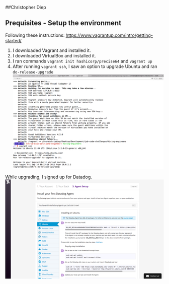 ##Christopher Diep

## Prequisites - Setup the environment

Following these instructions: https://www.vagrantup.com/intro/getting-started/
1. I downloaded Vagrant and installed it.
2. I downloaded VirtualBox and installed it.
3. I ran commands `vagrant init hashicorp/precise64` and `vagrant up`
4. After running `vagrant ssh`, I saw an option to upgrade Ubuntu and ran `do-release-upgrade`
![Ubuntu upgrade](img/0-ubuntu-upgrade.png)

While upgrading, I signed up for Datadog.
![Datadog Signup](img/0-datadog-signup.png)
